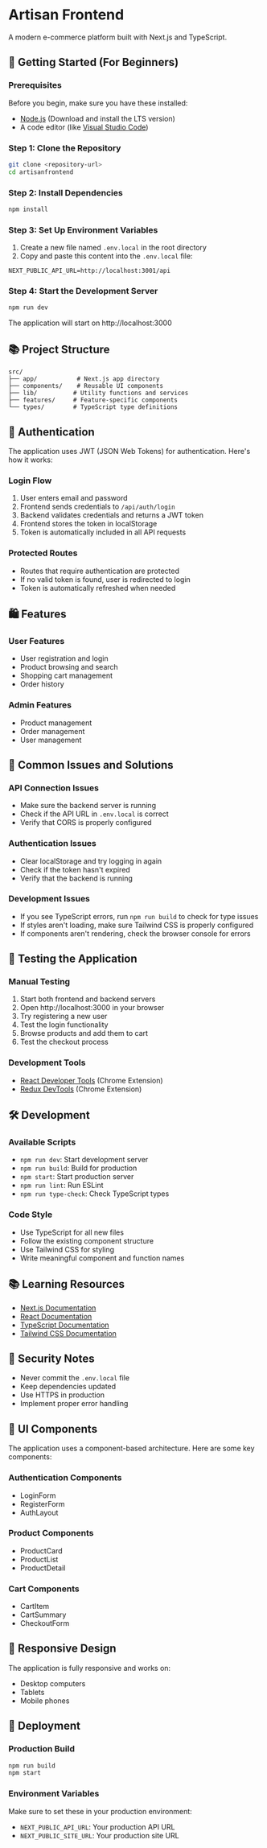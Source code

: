 # Artisan Frontend

A modern e-commerce platform built with Next.js and TypeScript.

## 🚀 Getting Started (For Beginners)

### Prerequisites
Before you begin, make sure you have these installed:
- [Node.js](https://nodejs.org/) (Download and install the LTS version)
- A code editor (like [Visual Studio Code](https://code.visualstudio.com/))

### Step 1: Clone the Repository
```bash
git clone <repository-url>
cd artisanfrontend
```

### Step 2: Install Dependencies
```bash
npm install
```

### Step 3: Set Up Environment Variables
1. Create a new file named `.env.local` in the root directory
2. Copy and paste this content into the `.env.local` file:
```
NEXT_PUBLIC_API_URL=http://localhost:3001/api
```

### Step 4: Start the Development Server
```bash
npm run dev
```
The application will start on http://localhost:3000

## 📚 Project Structure

```
src/
├── app/           # Next.js app directory
├── components/    # Reusable UI components
├── lib/          # Utility functions and services
├── features/     # Feature-specific components
└── types/        # TypeScript type definitions
```

## 🔑 Authentication

The application uses JWT (JSON Web Tokens) for authentication. Here's how it works:

### Login Flow
1. User enters email and password
2. Frontend sends credentials to `/api/auth/login`
3. Backend validates credentials and returns a JWT token
4. Frontend stores the token in localStorage
5. Token is automatically included in all API requests

### Protected Routes
- Routes that require authentication are protected
- If no valid token is found, user is redirected to login
- Token is automatically refreshed when needed

## 🛍️ Features

### User Features
- User registration and login
- Product browsing and search
- Shopping cart management
- Order history

### Admin Features
- Product management
- Order management
- User management

## 🔧 Common Issues and Solutions

### API Connection Issues
- Make sure the backend server is running
- Check if the API URL in `.env.local` is correct
- Verify that CORS is properly configured

### Authentication Issues
- Clear localStorage and try logging in again
- Check if the token hasn't expired
- Verify that the backend is running

### Development Issues
- If you see TypeScript errors, run `npm run build` to check for type issues
- If styles aren't loading, make sure Tailwind CSS is properly configured
- If components aren't rendering, check the browser console for errors

## 📝 Testing the Application

### Manual Testing
1. Start both frontend and backend servers
2. Open http://localhost:3000 in your browser
3. Try registering a new user
4. Test the login functionality
5. Browse products and add them to cart
6. Test the checkout process

### Development Tools
- [React Developer Tools](https://chrome.google.com/webstore/detail/react-developer-tools/fmkadmapgofadopljbjfkapdkoienihi) (Chrome Extension)
- [Redux DevTools](https://chrome.google.com/webstore/detail/redux-devtools/lmhkpmbekcpmknklioeibfkpmmfibljd) (Chrome Extension)

## 🛠️ Development

### Available Scripts
- `npm run dev`: Start development server
- `npm run build`: Build for production
- `npm start`: Start production server
- `npm run lint`: Run ESLint
- `npm run type-check`: Check TypeScript types

### Code Style
- Use TypeScript for all new files
- Follow the existing component structure
- Use Tailwind CSS for styling
- Write meaningful component and function names

## 📚 Learning Resources
- [Next.js Documentation](https://nextjs.org/docs)
- [React Documentation](https://reactjs.org/docs)
- [TypeScript Documentation](https://www.typescriptlang.org/docs)
- [Tailwind CSS Documentation](https://tailwindcss.com/docs)

## 🔐 Security Notes
- Never commit the `.env.local` file
- Keep dependencies updated
- Use HTTPS in production
- Implement proper error handling

## 🎨 UI Components

The application uses a component-based architecture. Here are some key components:

### Authentication Components
- LoginForm
- RegisterForm
- AuthLayout

### Product Components
- ProductCard
- ProductList
- ProductDetail

### Cart Components
- CartItem
- CartSummary
- CheckoutForm

## 📱 Responsive Design

The application is fully responsive and works on:
- Desktop computers
- Tablets
- Mobile phones

## 🚀 Deployment

### Production Build
```bash
npm run build
npm start
```

### Environment Variables
Make sure to set these in your production environment:
- `NEXT_PUBLIC_API_URL`: Your production API URL
- `NEXT_PUBLIC_SITE_URL`: Your production site URL

